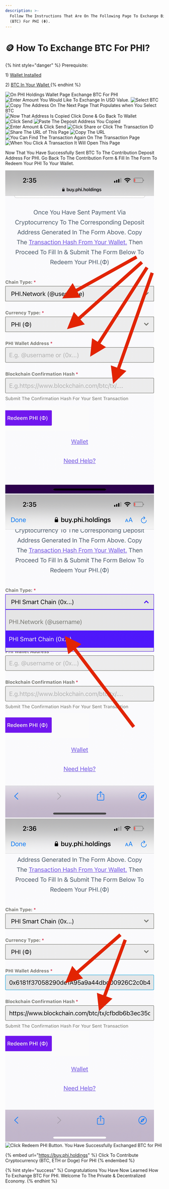 ```yaml
---
description: >-
  Follow The Instructions That Are On The Following Page To Exchange Bitcoin
  (BTC) For PHI (Φ).
---
```


# 🪙 How To Exchange BTC For PHI?

{% hint style="danger" %}
Prerequisite:

1\) [Wallet Installed](https://docs.phi.network/phi-wiki/layer-1-dapps/phi-holdings/create-phi-holdings-wallet)&#x20;

2\) [BTC In Your Wallet ](https://docs.phi.network/phi-wiki/layer-1-dapps/phi-holdings/create-phi-holdings-wallet/how-to-buy-bitcoin)
{% endhint %}

![On PHI Holdings Wallet Page Exchange BTC For PHI](../../../../.gitbook/assets/IMG\_5480.jpg) ![Enter Amount You Would Like To Exchange In USD Value.](../../../../.gitbook/assets/IMG\_5429.jpg) ![Select BTC](../../../../.gitbook/assets/IMG\_5430.jpg) ![Copy The Address On The Next Page That Populates when You Select BTC](../../../../.gitbook/assets/IMG\_5431.jpg) ![Now That Address Is Copied Click Done & Go Back To Wallet](<../../../../.gitbook/assets/IMG\_5432 2.PNG>) ![Click Send](../../../../.gitbook/assets/IMG\_5433.jpg) ![Paste The Deposit Address You Copied](<../../../../.gitbook/assets/IMG\_5434 (1).jpg>) ![Enter Amount & Click Send](../../../../.gitbook/assets/IMG\_5435.jpg) ![Click Share or Click The Transaction ID](<../../../../.gitbook/assets/IMG\_5436 (1).jpg>) ![Share The URL of This Page](../../../../.gitbook/assets/IMG\_5437.jpg) ![Copy The URL](../../../../.gitbook/assets/IMG\_5438.jpg) ![You Can Find The Transaction Again On The Transaction Page](../../../../.gitbook/assets/IMG\_5439.jpg) ![When You Click A Transaction It Will Open This Page](../../../../.gitbook/assets/IMG\_5440.PNG)

Now That You Have Successfully Sent BTC To The Contribution Deposit Address For PHI. Go Back To The Contribution Form & Fill In The Form To Redeem Your PHI To Your Wallet.

![Select Type Of PHI](../../../../.gitbook/assets/F8863348-3F64-400A-A378-38B58195EF11.PNG) ![This Tutorial Shows Selecting The Smart Chain For Deposit Into PHI Holdings Wallet](../../../../.gitbook/assets/C0E257E2-36C1-4B45-B1E4-FC4248F463EB.PNG) ![Add Your Address From Your PHI Wallet. Then Add The Transaction Hash For your BTC transaction.](../../../../.gitbook/assets/4C4ABB30-68A7-4B29-95ED-3D84E26EB99B.PNG) ![Click Redeem PHI Button. You Have Successfully Exchanged BTC for PHI](../../../../.gitbook/assets/IMG\_5485.jpg)

{% embed url="https://buy.phi.holdings" %}
Click To Contribute Cryptocurrency (BTC, ETH or Doge) For PHI
{% endembed %}



{% hint style="success" %}
Congratulations You Have Now Learned How To Exchange BTC For PHI. Welcome To The Private & Decentralized Economy. &#x20;
{% endhint %}
